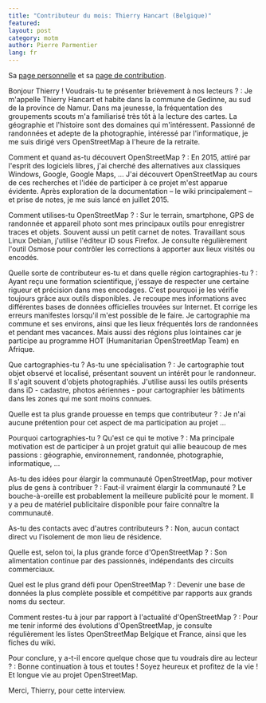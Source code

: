 ```yaml
---
title: "Contributeur du mois: Thierry Hancart (Belgique)"
featured:
layout: post
category: motm
author: Pierre Parmentier
lang: fr
---
```


Sa [page personnelle](https://www.openstreetmap.org/user/ThierryHancart) et sa [page de contribution](https://hdyc.neis-one.org/?ThierryHancart).

Bonjour Thierry ! Voudrais-tu te présenter brièvement à nos lecteurs ?
: Je m'appelle Thierry Hancart et habite dans la commune de Gedinne, au sud de la province de Namur. Dans ma jeunesse, la fréquentation des groupements scouts m'a familiarisé très tôt à la lecture des cartes. La géographie et l'histoire sont des domaines qui m'intéressent. Passionné de randonnées et adepte de la photographie, intéressé par l'informatique, je me suis dirigé vers OpenStreetMap à l'heure de la retraite.

Comment et quand as-tu découvert OpenStreetMap ?
: En 2015, attiré par l'esprit des logiciels libres, j'ai cherché des alternatives aux classiques Windows, Google, Google Maps, … J'ai découvert OpenStreetMap au cours de ces recherches et l'idée de participer à ce projet m'est apparue évidente. Après exploration de la documentation – le wiki principalement – et prise de notes, je me suis lancé en juillet 2015.

Comment utilises-tu OpenStreetMap ?
: Sur le terrain, smartphone, GPS de randonnée et appareil photo sont mes principaux outils pour enregistrer traces et objets. Souvent aussi un petit carnet de notes. Travaillant sous Linux Debian, j'utilise l'éditeur iD sous Firefox. Je consulte régulièrement l'outil Osmose pour contrôler les corrections à apporter aux lieux visités ou encodés.

Quelle sorte de contributeur es-tu et dans quelle région cartographies-tu ?
: Ayant reçu une formation scientifique, j'essaye de respecter une certaine rigueur et précision dans mes encodages. C'est pourquoi je les vérifie toujours grâce aux outils disponibles. Je recoupe mes informations avec différentes bases de données officielles trouvées sur Internet. Et corrige les erreurs manifestes lorsqu'il m'est possible de le faire. Je cartographie ma commune et ses environs, ainsi que les lieux fréquentés lors de randonnées et pendant mes vacances. Mais aussi des régions plus lointaines car je participe au programme HOT (Humanitarian OpenStreetMap Team) en Afrique.

Que cartographies-tu ? As-tu une spécialisation ?
: Je cartographie tout objet observé et localisé, présentant souvent un intérêt pour le randonneur. Il s'agit souvent d'objets photographiés. J'utilise aussi les outils présents dans iD - cadastre, photos aériennes - pour cartographier les bâtiments dans les zones qui me sont moins connues.

Quelle est ta plus grande prouesse en temps que contributeur ?
: Je n'ai aucune prétention pour cet aspect de ma participation au projet …

Pourquoi cartographies-tu ? Qu'est ce qui te motive ?
: Ma principale motivation est de participer à un projet gratuit qui allie beaucoup de mes passions : géographie, environnement, randonnée, photographie, informatique, …

As-tu des idées pour élargir la communauté OpenStreetMap, pour motiver plus de gens à contribuer ?
: Faut-il vraiment élargir la communauté ? Le bouche-à-oreille est probablement la meilleure publicité pour le moment. Il y a peu de matériel publicitaire disponible pour faire connaître la communauté.

As-tu des contacts avec d'autres contributeurs ?
: Non, aucun contact direct vu l'isolement de mon lieu de résidence.

Quelle est, selon toi, la plus grande force d'OpenStreetMap ?
: Son alimentation continue par des passionnés, indépendants des circuits commerciaux.

Quel est le plus grand défi pour OpenStreetMap ?
: Devenir une base de données la plus complète possible et compétitive par rapports aux grands noms du secteur.

Comment restes-tu à jour par rapport à l'actualité d'OpenStreetMap ?
: Pour me tenir informé des évolutions d'OpenStreetMap, je consulte régulièrement les listes OpenStreetMap Belgique et France, ainsi que les fiches du wiki.

Pour conclure, y a-t-il encore quelque chose que tu voudrais dire au lecteur ?
: Bonne continuation à tous et toutes ! Soyez heureux et profitez de la vie ! Et longue vie au projet OpenStreetMap.

Merci, Thierry, pour cette interview.
